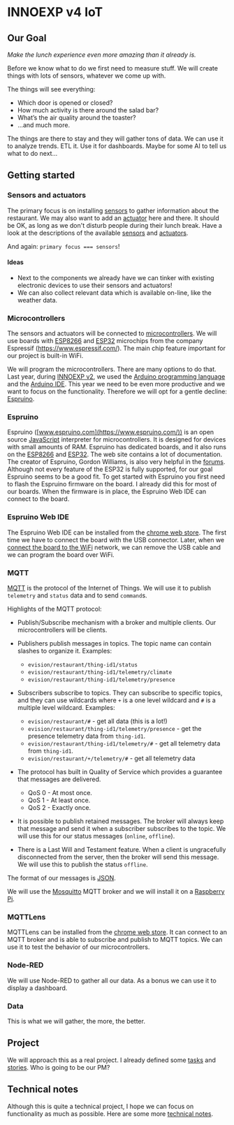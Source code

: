 # INNOEXP v4 IoT

## Our Goal

*Make the lunch experience even more amazing than it already is.*

Before we know what to do we first need to measure stuff. We will create things with lots of sensors, whatever we come up with.

The things will see everything:

- Which door is opened or closed?
- How much activity is there around the salad bar?
- What’s the air quality around the toaster?
- ...and much more.

The  things are there to stay and they will gather tons of data. We can use it to analyze trends. ETL it. Use it for dashboards. Maybe for some AI to tell us what to do next…

## Getting started

### Sensors and actuators

The primary focus is on installing [sensors](https://en.wikipedia.org/wiki/Sensor) to gather information about the restaurant. We may also want to add an [actuator](https://en.wikipedia.org/wiki/Actuator) here and there. It should be OK, as long as we don't disturb people during their lunch break. Have a look at the descriptions of the available [sensors](./docs/Sensors.md) and [actuators](./docs/Actuators.md).

And again: `primary focus === sensors`!

#### Ideas

- Next to the components we already have we can tinker with existing electronic devices to use their sensors and actuators!
- We can also collect relevant data which is available on-line, like the weather data.

### Microcontrollers

The sensors and actuators will be connected to [microcontrollers](https://en.wikipedia.org/wiki/Microcontroller). We will use boards with [ESP8266](https://en.wikipedia.org/wiki/ESP8266) and [ESP32](https://en.wikipedia.org/wiki/ESP32) microchips from the company Espressif (https://www.espressif.com/). The main chip feature important for our project is built-in WiFi.

We will program the microcontrollers. There are many options to do that. Last year, during [INNOEXP v2](https://github.com/rovale/Innoexp2), we used the [Arduino programming language](https://www.arduino.cc/reference/en/) and the [Arduino IDE](https://www.arduino.cc/en/main/software). This year we need to be even more productive and we want to focus on the functionality. Therefore we will opt for a gentle decline: [Espruino](https://en.wikipedia.org/wiki/Espruino).

### Espruino

Espruino ([www.espruino.com](https://www.espruino.com/)) is an open source [JavaScript](https://en.wikipedia.org/wiki/JavaScript) interpreter for microcontrollers. It is designed for devices with small amounts of RAM. Espruino has dedicated boards, and it also runs on the [ESP8266](https://www.espruino.com/EspruinoESP8266) and [ESP32](https://www.espruino.com/ESP32). The web site contains a lot of documentation. The creator of Espruino, Gordon Williams, is also very helpful in the [forums](http://forum.espruino.com/). Although not every feature of the ESP32 is fully supported, for our goal Espruino seems to be a good fit. To get started with Espruino you first need to flash the Espruino firmware on the board. I already did this for most of our boards. When the firmware is in place, the Espruino Web IDE can connect to the board.

### Espruino Web IDE

The Espruino Web IDE can be installed from the [chrome web store](https://chrome.google.com/webstore/detail/espruino-web-ide/bleoifhkdalbjfbobjackfdifdneehpo). The first time we have to connect the board with the USB connector. Later, when we [connect the board to the WiFi](http://www.espruino.com/Reference#Wifi) network, we can remove the USB cable and we can program the board over WiFi.

### MQTT

[MQTT](https://en.wikipedia.org/wiki/MQTT) is the protocol of the Internet of Things. We will use it to publish `telemetry` and `status` data and to send `command`s.

Highlights of the MQTT protocol:

- Publish/Subscribe mechanism with a broker and multiple clients. Our microcontrollers will be clients.
- Publishers publish messages in topics. The topic name can contain slashes to organize it. Examples:
  - `evision/restaurant/thing-id1/status`
  - `evision/restaurant/thing-id1/telemetry/climate`
  - `evision/restaurant/thing-id1/telemetry/presence`

- Subscribers subscribe to topics. They can subscribe to specific topics, and they can use wildcards where `+` is a one level wildcard and `#` is a multiple level wildcard. Examples:
  - `evision/restaurant/#` - get all data (this is a lot!)
  - `evision/restaurant/thing-id1/telemetry/presence` - get the presence telemetry data from `thing-id1`.
  - `evision/restaurant/thing-id1/telemetry/#` - get all telemetry data from `thing-id1`.
  - `evision/restaurant/+/telemetry/#` - get all telemetry data
  
- The protocol has built in Quality of Service which provides a guarantee that messages are delivered.
  - QoS 0 - At most once.
  - QoS 1 - At least once.
  - QoS 2 - Exactly once.
- It is possible to publish retained messages. The broker will always keep that message and send it when a subscriber subscribes to the topic. We will use this for our status messages (`online`, `offline`).
- There is a Last Will and Testament feature. When a client is ungracefully disconnected from the server, then the broker will send this message. We will use this to publish the status `offline`.

The format of our messages is [JSON](https://en.wikipedia.org/wiki/JSON).

We will use the [Mosquitto](https://mosquitto.org/) MQTT broker and we will install it on a [Raspberry Pi](https://www.raspberrypi.org/).

### MQTTLens

MQTTLens can be installed from the [chrome web store](https://chrome.google.com/webstore/detail/mqttlens/hemojaaeigabkbcookmlgmdigohjobjm?hl=nl). It can connect to an MQTT broker and is able to subscribe and publish to MQTT topics. We can use it to test the behavior of our microcontrollers.

### Node-RED

We will use Node-RED to gather all our  data. As a bonus we can use it to display a dashboard.

### Data

This is what we will gather, the more, the better.

## Project

We will approach this as a real project. I already defined some [tasks](./docs/Tasks.md) and [stories](./docs/Stories.md). Who is going to be our PM?

## Technical notes

Although this is quite a technical project, I hope we can focus on functionality as much as possible. Here are some more [technical notes](./docs/Technical%20notes.md).
